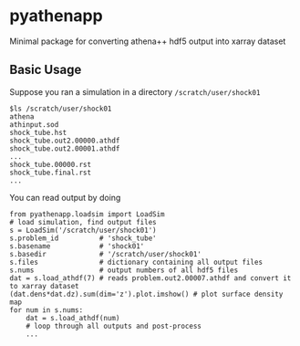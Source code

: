 # pyathenapp
Minimal package for converting athena++ hdf5 output into xarray dataset

## Basic Usage
Suppose you ran a simulation in a directory `/scratch/user/shock01`
```
$ls /scratch/user/shock01
athena
athinput.sod
shock_tube.hst
shock_tube.out2.00000.athdf
shock_tube.out2.00001.athdf
...
shock_tube.00000.rst
shock_tube.final.rst
...
```
You can read output by doing
```
from pyathenapp.loadsim import LoadSim
# load simulation, find output files
s = LoadSim('/scratch/user/shock01')
s.problem_id          # 'shock_tube'
s.basename            # 'shock01'
s.basedir             # '/scratch/user/shock01'
s.files               # dictionary containing all output files
s.nums                # output numbers of all hdf5 files
dat = s.load_athdf(7) # reads problem.out2.00007.athdf and convert it to xarray dataset
(dat.dens*dat.dz).sum(dim='z').plot.imshow() # plot surface density map
for num in s.nums:
    dat = s.load_athdf(num)
    # loop through all outputs and post-process
    ...
```
